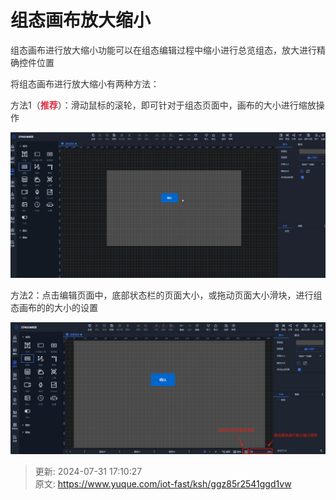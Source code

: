 # 组态画布放大缩小

<font style="color:rgb(51, 51, 51);">组态画布进行放大缩小功能可以在组态编辑过程中缩小进行总览组态，放大进行精确控件位置</font>

<font style="color:rgb(51, 51, 51);">将组态画布进行放大缩小有两种方法：</font>

<font style="color:rgb(51, 51, 51);">方法1（</font>**<font style="color:#DF2A3F;">推荐</font>**<font style="color:rgb(51, 51, 51);">）：滑动鼠标的滚轮，即可针对于组态页面中，画布的大小进行缩放操作</font>

![1722416609471-2d00da33-322f-41fb-9a98-ee646728d4bf.gif](./img/JuoU6n9MNsIX0v9x/1722416609471-2d00da33-322f-41fb-9a98-ee646728d4bf-084484.gif)

<font style="color:rgb(51, 51, 51);">方法2：点击编辑页面中，底部状态栏的页面大小，或拖动页面大小滑块，进行组态画布的的大小的设置</font>

![1722416964399-e53f933b-08de-4282-ba64-f2e877a8efac.png](./img/JuoU6n9MNsIX0v9x/1722416964399-e53f933b-08de-4282-ba64-f2e877a8efac-763567.png)



> 更新: 2024-07-31 17:10:27  
> 原文: <https://www.yuque.com/iot-fast/ksh/ggz85r2541ggd1vw>